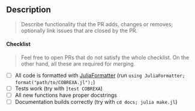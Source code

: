 
## Description

> Describe functionality that the PR adds, changes or removes; optionally link
> issues that are closed by the PR.

#### Checklist

> Feel free to open PRs that do not satisfy the whole checklist. On the other
> hand, all these are required for merging.

- [ ] All code is formatted with
  [JuliaFormatter](https://github.com/domluna/JuliaFormatter.jl)
  (run `using JuliaFormatter; format("path/to/COBREXA.jl");`)
- [ ] Tests work (try with `]test COBREXA`)
- [ ] All new functions have proper docstrings
- [ ] Documentation builds correctly (try with `cd docs; julia make.jl`)
